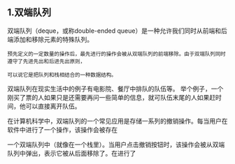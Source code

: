 ## 1.双端队列
双端队列（deque，或称double-ended queue）是一种允许我们同时从前端和后端添加和移除元素的特殊队列。
```
预先定义的一定数量的操作后，最先进行的操作会被从双端队列的前端移除。由于双端队列同时遵守了先进先出和后进先出原则，

可以说它是把队列和栈相结合的一种数据结构。
```

双端队列在现实生活中的例子有电影院、餐厅中排队的队伍等。
举个例子，一个刚买了票的人如果只是还需要再问一些简单的信息，就可队伍末尾的人如果赶时间，他可以直接离开队伍。

在计算机科学中，双端队列的一个常见应用是存储一系列的撤销操作。每当用户在软件中进行了一个操作，该操作会被存在

一个双端队列中（就像在一个栈里）。当用户点击撤销按钮时，该操作会被从双端队列中弹出，表示它被从后面移除了。在进行了